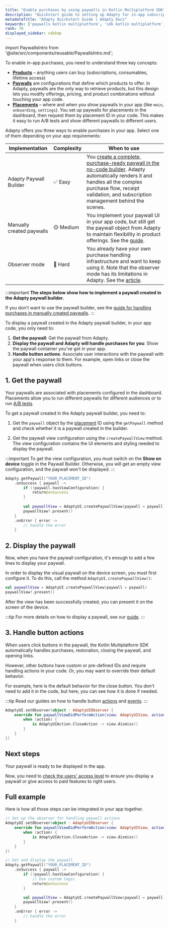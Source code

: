 ```yaml
---
title: "Enable purchases by using paywalls in Kotlin Multiplatform SDK"
description: "Quickstart guide to setting up Adapty for in-app subscription management."
metadataTitle: "Adapty Quickstart Guide | Adapty Docs"
keywords: ['paywalls kotlin multiplatform', 'sdk kotlin multiplatform', 'paywall', 'paywall builder', 'getPaywall']
rank: 70
displayed_sidebar: sdkkmp
---
```


import PaywallsIntro from '@site/src/components/reusable/PaywallsIntro.md';

To enable in-app purchases, you need to understand three key concepts:

- [**Products**](product.md) – anything users can buy (subscriptions, consumables, lifetime access)
- [**Paywalls**](paywalls.md) are configurations that define which products to offer. In Adapty, paywalls are the only way to retrieve products, but this design lets you modify offerings, pricing, and product combinations without touching your app code.
- [**Placements**](placements.md) – where and when you show paywalls in your app (like `main`, `onboarding`, `settings`). You set up paywalls for placements in the dashboard, then request them by placement ID in your code. This makes it easy to run A/B tests and show different paywalls to different users.

Adapty offers you three ways to enable purchases in your app. Select one of them depending on your app requirements:

| Implementation         | Complexity | When to use                                                                                                                                                                                                                                |
|------------------------|------------|--------------------------------------------------------------------------------------------------------------------------------------------------------------------------------------------------------------------------------------------|
| Adapty Paywall Builder | ✅ Easy     | You [create a complete, purchase-ready paywall in the no-code builder](quickstart-paywalls). Adapty automatically renders it and handles all the complex purchase flow, receipt validation, and subscription management behind the scenes. |
| Manually created paywalls | 🟡 Medium  | You implement your paywall UI in your app code, but still get the paywall object from Adapty to maintain flexibility in product offerings. See the [guide](kmp-making-purchases).                                                      |
| Observer mode              | 🔴 Hard    | You already have your own purchase handling infrastructure and want to keep using it. Note that the observer mode has its limitations in Adapty. See the [article](observer-vs-full-mode).                                                 |

:::important
**The steps below show how to implement a paywall created in the Adapty paywall builder.**

If you don't want to use the paywall builder, see the [guide for handling purchases in manually created paywalls](kmp-making-purchases.md).
:::

To display a paywall created in the Adapty paywall builder, in your app code, you only need to:

1. **Get the paywall**: Get the paywall from Adapty.
2. **Display the paywall and Adapty will handle purchases for you**: Show the paywall container you've got in your app.
3. **Handle button actions**: Associate user interactions with the paywall with your app's response to them. For example, open links or close the paywall when users click buttons.

## 1. Get the paywall

Your paywalls are associated with placements configured in the dashboard. Placements allow you to run different paywalls for different audiences or to run [A/B tests](ab-tests.md).

To get a paywall created in the Adapty paywall builder, you need to:

1. Get the `paywall` object by the [placement](placements.md) ID using the `getPaywall` method and check whether it is a paywall created in the builder.

2. Get the paywall view configuration using the `createPaywallView` method. The view configuration contains the UI elements and styling needed to display the paywall.

:::important
To get the view configuration, you must switch on the **Show on device** toggle in the Paywall Builder. Otherwise, you will get an empty view configuration, and the paywall won't be displayed.
:::

```kotlin showLineNumbers
Adapty.getPaywall("YOUR_PLACEMENT_ID")
    .onSuccess { paywall ->
        if (!paywall.hasViewConfiguration) {
            return@onSuccess
        }
        
        val paywallView = AdaptyUI.createPaywallView(paywall = paywall)
        paywallView?.present()
    }
    .onError { error ->
        // handle the error
    }
```

## 2. Display the paywall

Now, when you have the paywall configuration, it's enough to add a few lines to display your paywall.

In order to display the visual paywall on the device screen, you must first configure it. To do this, call the method `AdaptyUI.createPaywallView()`:

```kotlin showLineNumbers
val paywallView = AdaptyUI.createPaywallView(paywall = paywall)
paywallView?.present()
```

After the view has been successfully created, you can present it on the screen of the device.

:::tip
For more details on how to display a paywall, see our [guide](kmp-present-paywalls.md).
:::

## 3. Handle button actions

When users click buttons in the paywall, the Kotlin Multiplatform SDK automatically handles purchases, restoration, closing the paywall, and opening links.

However, other buttons have custom or pre-defined IDs and require handling actions in your code. Or, you may want to override their default behavior.

For example, here is the default behavior for the close button. You don't need to add it in the code, but here, you can see how it is done if needed.

:::tip
Read our guides on how to handle button [actions](kmp-handle-paywall-actions.md) and [events](kmp-handling-events.md).
:::

```kotlin showLineNumbers
AdaptyUI.setObserver(object : AdaptyUIObserver {
    override fun paywallViewDidPerformAction(view: AdaptyUIView, action: AdaptyUIAction) {
        when (action) {
            is AdaptyUIAction.CloseAction -> view.dismiss()
        }
    }
})
```

## Next steps

Your paywall is ready to be displayed in the app.

Now, you need to [check the users' access level](kmp-check-subscription-status.md) to ensure you display a paywall or give access to paid features to right users.

## Full example

Here is how all those steps can be integrated in your app together.

```kotlin showLineNumbers
// Set up the observer for handling paywall actions
AdaptyUI.setObserver(object : AdaptyUIObserver {
    override fun paywallViewDidPerformAction(view: AdaptyUIView, action: AdaptyUIAction) {
        when (action) {
            is AdaptyUIAction.CloseAction -> view.dismiss()
        }
    }
})

// Get and display the paywall
Adapty.getPaywall("YOUR_PLACEMENT_ID")
    .onSuccess { paywall ->
        if (!paywall.hasViewConfiguration) {
            // Use custom logic
            return@onSuccess
        }

        val paywallView = AdaptyUI.createPaywallView(paywall = paywall)
        paywallView?.present()
    }
    .onError { error ->
        // handle the error
    }
```
